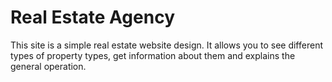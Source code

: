 # Real Estate Agency

This site is a simple real estate website design. It allows you to see different types of property types, get information about them and explains the general operation.
